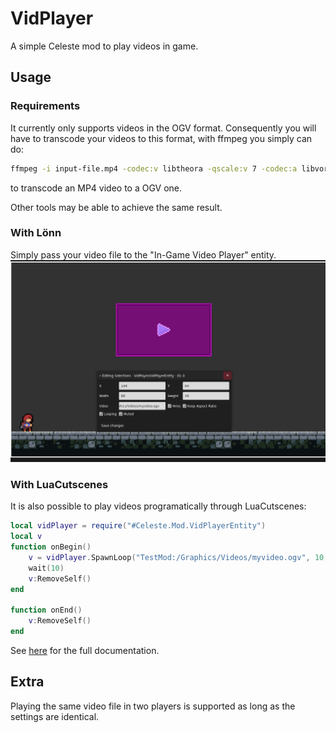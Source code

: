 # VidPlayer
A simple Celeste mod to play videos in game.

## Usage
### Requirements
It currently only supports videos in the OGV format. Consequently you will have to 
transcode your videos to this format, with ffmpeg you simply can do:
```bash
ffmpeg -i input-file.mp4 -codec:v libtheora -qscale:v 7 -codec:a libvorbis -qscale:a 5 output-file.ogv
```
to transcode an MP4 video to a OGV one.

Other tools may be able to achieve the same result.

### With Lönn
Simply pass your video file to the "In-Game Video Player" entity.
![In loenn](./Docs/in_loenn.png)

### With LuaCutscenes
It is also possible to play videos programatically through LuaCutscenes:
```lua
local vidPlayer = require("#Celeste.Mod.VidPlayerEntity")
local v
function onBegin()
    v = vidPlayer.SpawnLoop("TestMod:/Graphics/Videos/myvideo.ogv", 10, 10, 100, 100)
    wait(10)
    v:RemoveSelf()
end

function onEnd()
    v:RemoveSelf()
end
```
See [here](Docs/api/Celeste.Mod.VidPlayer.VidPlayerEntity.Lua.md)
for the full documentation.

## Extra
Playing the same video file in two players is supported as long as the settings are identical.
